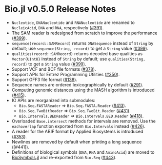 Bio.jl v0.5.0 Release Notes
===========================

* `Nucleotide`, `DNANucleotide` and `RNANucleotide` are renamed to `NucleicAcid`, `DNA` and `RNA`, respectively ([#391]).
* The SAM reader is redesigned from scratch to improve the performance ([#399]).
* `sequence(record::SAMRecord)` returns `DNASequence` instead of `String` by default; use `sequence(String, record)` to get a `String` value ([#399]).
* `qualities(record::SAMRecord)` returns decoded base qualities as `Vector{UInt8}` instead of `String` by default; use `qualities(String, record)` to get a `String` value ([#399]).
* Support VCF and BCF file formats ([#378]).
* Support APIs for Entrez Programming Utilities ([#350]).
* Support GFF3 file format ([#138]).
* Sequence names are ordered lexicographically by default ([#291]).
* Computing genomic distances using the MASH algorithm is introduced ([#415]).
* IO APIs are reorganized into submodules:
    * `Bio.Seq.FASTAReader` => `Bio.Seq.FASTA.Reader` ([#413]).
    * `Bio.Seq.TwoBitReader` => `Bio.Seq.TwoBit.Reader` ([#431]).
    * `Bio.Intervals.BEDReader` => `Bio.Intervals.BED.Reader` ([#418]).
* Overloaded `Base.intersect` methods for intervals are removed. Use the `eachoverlap` function exported from `Bio.Intervals` instead ([#426]).
* A reader for the ABIF format by Applied Biosystems is introduced ([#353]).
* Newlines are removed by default when printing a long sequence ([#441]).
* Definitions of biological symbols (`DNA`, `RNA` and `AminoAcid`) are moved to [BioSymbols.jl](https://github.com/BioJulia/BioSymbols.jl) and re-exported from `Bio.Seq` ([#443]).

[#138]: https://github.com/BioJulia/Bio.jl/pull/138
[#291]: https://github.com/BioJulia/Bio.jl/issues/291
[#350]: https://github.com/BioJulia/Bio.jl/pull/350
[#353]: https://github.com/BioJulia/Bio.jl/pull/353
[#378]: https://github.com/BioJulia/Bio.jl/pull/378
[#391]: https://github.com/BioJulia/Bio.jl/issues/391
[#399]: https://github.com/BioJulia/Bio.jl/pull/399
[#413]: https://github.com/BioJulia/Bio.jl/pull/413
[#415]: https://github.com/BioJulia/Bio.jl/pull/415
[#418]: https://github.com/BioJulia/Bio.jl/pull/418
[#426]: https://github.com/BioJulia/Bio.jl/pull/426
[#431]: https://github.com/BioJulia/Bio.jl/pull/431
[#431]: https://github.com/BioJulia/Bio.jl/pull/441
[#443]: https://github.com/BioJulia/Bio.jl/pull/443
